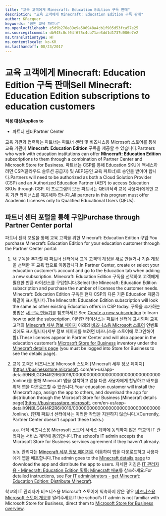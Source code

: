 ```yaml
---
title: "교육 고객에게 Minecraft: Education Edition 구독 판매"
description: "교육 고객에게 Minecraft: Education Edition 구독 판매"
author: KPacquer
keywords: "공인 교육 파트너"
ms.openlocfilehash: e5d9b276e89e9a506948a4cb1f905d53fca57e25
ms.sourcegitcommit: db945c0cf04f675c4cb71ae3dd1d1737d086e7e2
ms.translationtype: HT
ms.contentlocale: ko-KR
ms.lasthandoff: 08/23/2017
---
```

# <a name="sell-minecraft-education-edition-subscriptions-to-education-customers"></a><span data-ttu-id="fc374-104">교육 고객에게 Minecraft: Education Edition 구독 판매</span><span class="sxs-lookup"><span data-stu-id="fc374-104">Sell Minecraft: Education Edition subscriptions to education customers</span></span>

**<span data-ttu-id="fc374-105">적용 대상</span><span class="sxs-lookup"><span data-stu-id="fc374-105">Applies to</span></span>**

-  <span data-ttu-id="fc374-106">파트너 센터</span><span class="sxs-lookup"><span data-stu-id="fc374-106">Partner Center</span></span>

<span data-ttu-id="fc374-107">교육 기관과 협력하는 파트너는 파트너 센터 및 비즈니스용 Microsoft 스토어를 통해 교육 기관에 **Minecraft: Education Edition** 구독을 제공할 수 있습니다.</span><span class="sxs-lookup"><span data-stu-id="fc374-107">Partners who work with education institutions can offer **Minecraft: Education Edition** subscriptions to them through a combination of Partner Center and Microsoft Store for Business.</span></span>  <span data-ttu-id="fc374-108">파트너는 CSP를 통해 Education SKU에 액세스하려면 CSP(클라우드 솔루션 공급자) 및 AEP(공인 교육 파트너)로 승인을 받아야 합니다.</span><span class="sxs-lookup"><span data-stu-id="fc374-108">Partners will need to be authorized as both a Cloud Solution Provider (CSP) and an Authorized Education Partner (AEP) to access Education SKUs through CSP.</span></span>  <span data-ttu-id="fc374-109">이 프로그램의 모든 파트너는 QEU(적격 교육 사용자)에게만 교육 기관 라이선스를 제공해야 합니다.</span><span class="sxs-lookup"><span data-stu-id="fc374-109">All partners in this program must offer Academic Licenses only to Qualified Educational Users (QEUs).</span></span> 

## <a name="purchase-through-partner-center-portal"></a><span data-ttu-id="fc374-110">파트너 센터 포털을 통해 구입</span><span class="sxs-lookup"><span data-stu-id="fc374-110">Purchase through Partner Center portal</span></span> 
<span data-ttu-id="fc374-111">파트너 센터 포털을 통해 교육 고객을 위한 Minecraft: Education Edition 구입:</span><span class="sxs-lookup"><span data-stu-id="fc374-111">You purchase Minecraft: Education Edition for your education customer through the Partner Center portal:</span></span> 

  1.  <span data-ttu-id="fc374-112">새 구독을 추가할 때 파트너 센터에서 교육 고객의 계정을 새로 만들거나 기존 계정을 선택한 후 교육 탭으로 이동합니다.</span><span class="sxs-lookup"><span data-stu-id="fc374-112">In Partner Center, create or select your education customer’s account and go to the Education tab when adding a new subscription.</span></span>  <span data-ttu-id="fc374-113">Minecraft: Education Edition 구독을 선택하고 고객에게 필요한 만큼 라이선스를 구입합니다.</span><span class="sxs-lookup"><span data-stu-id="fc374-113">Select the Minecraft: Education Edition subscription and purchase the number of licenses the customer needs.</span></span> <span data-ttu-id="fc374-114">Minecraft: Education Edition 구독은 현재 CSP의 다른 기존 Education 제품과 똑같이 표시됩니다.</span><span class="sxs-lookup"><span data-stu-id="fc374-114">The Minecraft: Education Edition subscription will look the same as other existing Education offers in CSP today.</span></span> <span data-ttu-id="fc374-115">구독을 추가하는 방법은 [새 구독 만들기](create-a-new-subscription.md)를 참조하세요.</span><span class="sxs-lookup"><span data-stu-id="fc374-115">See [Create a new subscription](create-a-new-subscription.md) to learn how to add the subscription.</span></span> <span data-ttu-id="fc374-116">이러한 라이선스는 파트너 센터에 표시되며 교육 고객의 [Minecraft 세부 정보 페이지](https://businessstore.microsoft.com/en-us/app-detail/9NBLGGH4R2R6/0016/00000000000000000000000000000000/online) 아래의 [비즈니스용 Microsoft 스토어](https://www.microsoft.com/business-store) 인벤토리에도 표시됩니다(세부 정보 페이지를 보려면 비즈니스용 스토어에 로그인해야 함).</span><span class="sxs-lookup"><span data-stu-id="fc374-116">These licenses appear in Partner Center and will also appear in the education customer’s [Microsoft Store for Business](https://www.microsoft.com/business-store) inventory under the [Minecraft details page](https://businessstore.microsoft.com/en-us/app-detail/9NBLGGH4R2R6/0016/00000000000000000000000000000000/online) (you must be logged into Store for Business to see the details page).</span></span> 

  2.  <span data-ttu-id="fc374-117">교육 고객은 비즈니스용 Microsoft 스토어 [Minecraft 세부 정보 페이지](https://businessstore.microsoft. com/en-us/app-detail/9NBLGGH4R2R6/0016/00000000000000000000000000000000/online)를 통해 Minecraft 앱을 설치하고 앱을 다른 사용자에게 할당하고 배포를 위해 앱을 다운로드할 수 있습니다.</span><span class="sxs-lookup"><span data-stu-id="fc374-117">Your education customer will install the Minecraft app, assign the app to others, and download the app for distribution through the Microsoft Store for Business [Minecraft details page](https://businessstore.microsoft. com/en-us/app-detail/9NBLGGH4R2R6/0016/00000000000000000000000000000000/online).</span></span> <span data-ttu-id="fc374-118">(현재 파트너 센터에서는 이러한 작업을 지원하지 않습니다.)</span><span class="sxs-lookup"><span data-stu-id="fc374-118">(Currently, Partner Center doesn't support these tasks.)</span></span>

      <span data-ttu-id="fc374-119">a.</span><span class="sxs-lookup"><span data-stu-id="fc374-119">a.</span></span> <span data-ttu-id="fc374-120">아직 비즈니스용 Microsoft 스토어 서비스 계약에 동의하지 않은 학교의 IT 관리자는 서비스 계약에 동의합니다.</span><span class="sxs-lookup"><span data-stu-id="fc374-120">The school’s IT admin accepts the Microsoft Store for Business services agreement if they haven’t already.</span></span> 

      <span data-ttu-id="fc374-121">b.</span><span class="sxs-lookup"><span data-stu-id="fc374-121">b.</span></span> <span data-ttu-id="fc374-122">관리자는 [Minecraft 세부 정보 페이지](https://businessstore.microsoft.com/en-us/app-detail/9NBLGGH4R2R6/0016/00000000000000000000000000000000/online)로 이동하여 앱을 다운로드하고 사용자에게 앱을 배포합니다.</span><span class="sxs-lookup"><span data-stu-id="fc374-122">The admin goes to the [Minecraft details page](https://businessstore.microsoft.com/en-us/app-detail/9NBLGGH4R2R6/0016/00000000000000000000000000000000/online) to download the app and distribute the app to users.</span></span> <span data-ttu-id="fc374-123">자세한 지침은 [IT 관리자용 - Minecraft: Education Edition 획득: Minecraft 배포](https://docs.microsoft.com/education/windows/school-get-minecraft#distribute-minecraft)를 참조하세요.</span><span class="sxs-lookup"><span data-stu-id="fc374-123">For detailed instructions, see [For IT administrators - get Minecraft: Education Edition: Distribute Minecraft](https://docs.microsoft.com/education/windows/school-get-minecraft#distribute-minecraft).</span></span>
    
  <span data-ttu-id="fc374-124">학교의 IT 관리자가 비즈니스용 Microsoft 스토어에 익숙하지 않은 경우 [비즈니스용 Microsoft 스토어 개요](https://docs.microsoft.com/microsoft-store/windows-store-for-business-overview)를 알려주세요.</span><span class="sxs-lookup"><span data-stu-id="fc374-124">If the school’s IT admin is not familiar with Microsoft Store for Business, direct them to [Microsoft Store for Business overview](https://docs.microsoft.com/microsoft-store/windows-store-for-business-overview).</span></span> 

<!-- ## Purchase through Partner Center API 

To help your education customers buy and deploy Minecraft: Education Edition through the Partner Center API:
  
  1.  See [Create an order](https://msdn.microsoft.com/library/partnercenter/mt634667.aspx(d=robot)) to learn how to use the Partner Center API to buy the desired number of licenses of Minecraft: Education Edition subscription.  Be sure to use the following Offer ID:  
     
      "OfferId": "EE10CBD2-7A12-45DE-BE11-0C2C7C6EEEB1"
     
      See [Get a list of subscriptions by ID](https://msdn.microsoft.com/library/partnercenter/mt683489.aspx) to learn how to see these licenses.  Note that these will also appear in the education customer’s [Microsoft Store for Business](https://www.microsoft.com/business-store) inventory under the [Minecraft details page](https://businessstore.microsoft.com/en-us/app-detail/9NBLGGH4R2R6/0016/00000000000000000000000000000000/online) (you must be logged into Store for Business to see this page).    

  2. Direct your education customer to distribute Minecraft through the Microsoft Store for Business [Minecraft details page](https://businessstore.microsoft.com/en-us/app-detail/9NBLGGH4R2R6/0016/00000000000000000000000000000000/online). Through Microsoft Store for Business, they can install the app, assign the app to others, and download the app to distribute. (Currently, Partner Center doesn't support these tasks.) 

     a. The school’s IT admin accepts the Microsoft Store for Business services agreement if they haven’t already.
    
     b. The admin goes to the Minecraft details page to download the app and distribute the app to users. For detailed instructions, see [For IT administrators - get Minecraft: Education Edition: Distribute Minecraft](https://docs.microsoft.com/education/windows/school-get-minecraft#distribute-minecraft). 

  If the school’s IT admin is not familiar with Microsoft Store for Business, direct them to [Microsoft Store for Business overview](https://docs.microsoft.com/microsoft-store/windows-store-for-business-overview). 

-->